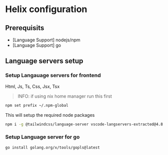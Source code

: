 # Helix configuration

## Prerequisits
- [Language Support] nodejs/npm 
- [Language Support] go

## Language servers setup
### Setup Langauage servers for frontend
Html, Js, Ts, Css, Jsx, Tsx
> INFO: if using nix home manager run this first
```bash
npm set prefix ~/.npm-global
```

This will setup the required node packages
```bash
npm i -g @tailwindcss/language-server vscode-langservers-extracted@4.8 @fsouza/prettierd typescript typescript-language-server
```
### Setup Language server for go
```bash
go install golang.org/x/tools/gopls@latest
```
